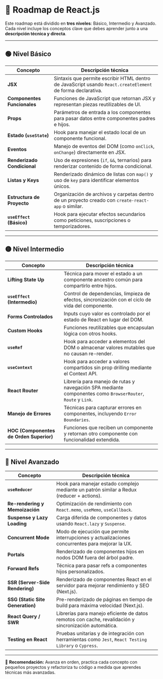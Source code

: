 # 🚀 Roadmap de React.js

Este roadmap está dividido en **tres niveles**: Básico, Intermedio y Avanzado. Cada nivel incluye los conceptos clave que debes aprender junto a una **descripción técnica y directa**.

---

## 🟢 Nivel Básico

| Concepto                  | Descripción técnica |
|--------------------------|---------------------|
| **JSX**                  | Sintaxis que permite escribir HTML dentro de JavaScript usando `React.createElement` de forma declarativa. |
| **Componentes Funcionales** | Funciones de JavaScript que retornan JSX y representan piezas reutilizables de UI. |
| **Props**                | Parámetros de entrada a los componentes para pasar datos entre componentes padres e hijos. |
| **Estado (`useState`)**  | Hook para manejar el estado local de un componente funcional. |
| **Eventos**              | Manejo de eventos del DOM (como `onClick`, `onChange`) directamente en JSX. |
| **Renderizado Condicional** | Uso de expresiones (`if`, `&&`, ternarios) para renderizar contenido de forma condicional. |
| **Listas y Keys**        | Renderizado dinámico de listas con `map()` y uso de `key` para identificar elementos únicos. |
| **Estructura de Proyecto** | Organización de archivos y carpetas dentro de un proyecto creado con `create-react-app` o similar. |
| **`useEffect` (Básico)** | Hook para ejecutar efectos secundarios como peticiones, suscripciones o temporizadores. |

---

## 🟡 Nivel Intermedio

| Concepto                      | Descripción técnica |
|------------------------------|---------------------|
| **Lifting State Up**         | Técnica para mover el estado a un componente ancestro común para compartirlo entre hijos. |
| **`useEffect` (Intermedio)** | Control de dependencias, limpieza de efectos, sincronización con el ciclo de vida del componente. |
| **Forms Controlados**        | Inputs cuyo valor es controlado por el estado de React en lugar del DOM. |
| **Custom Hooks**             | Funciones reutilizables que encapsulan lógica con otros hooks. |
| **`useRef`**                 | Hook para acceder a elementos del DOM o almacenar valores mutables que no causan re-render. |
| **`useContext`**             | Hook para acceder a valores compartidos sin prop drilling mediante el Context API. |
| **React Router**             | Librería para manejo de rutas y navegación SPA mediante componentes como `BrowserRouter`, `Route` y `Link`. |
| **Manejo de Errores**        | Técnicas para capturar errores en componentes, incluyendo `Error Boundaries`. |
| **HOC (Componentes de Orden Superior)** | Funciones que reciben un componente y retornan otro componente con funcionalidad extendida. |

---

## 🔴 Nivel Avanzado

| Concepto                      | Descripción técnica |
|------------------------------|---------------------|
| **`useReducer`**             | Hook para manejar estado complejo mediante un patrón similar a Redux (reducer + actions). |
| **Re-rendering y Memoización** | Optimización de rendimiento con `React.memo`, `useMemo`, `useCallback`. |
| **Suspense y Lazy Loading**  | Carga diferida de componentes y datos usando `React.lazy` y `Suspense`. |
| **Concurrent Mode**          | Modo de ejecución que permite interrupciones y actualizaciones concurrentes para mejorar la UX. |
| **Portals**                  | Renderizado de componentes hijos en nodos DOM fuera del árbol padre. |
| **Forward Refs**             | Técnica para pasar refs a componentes hijos personalizados. |
| **SSR (Server-Side Rendering)** | Renderizado de componentes React en el servidor para mejorar rendimiento y SEO (Next.js). |
| **SSG (Static Site Generation)** | Pre-renderizado de páginas en tiempo de build para máxima velocidad (Next.js). |
| **React Query / SWR**        | Librerías para manejo eficiente de datos remotos con cache, revalidación y sincronización automática. |
| **Testing en React**         | Pruebas unitarias y de integración con herramientas como `Jest`, `React Testing Library` o `Cypress`. |

---

📌 **Recomendación:** Avanza en orden, practica cada concepto con pequeños proyectos y refactoriza tu código a medida que aprendes técnicas más avanzadas.

